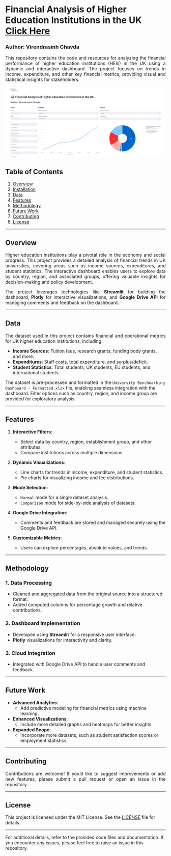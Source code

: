 # Financial Analysis of Higher Education Institutions in the UK [Click Here](https://huggingface.co/spaces/VirendraChavda/Hesa_Dashboard)
### Author: Virendrasinh Chavda

<p align="justify">
This repository contains the code and resources for analyzing the financial performance of higher education institutions (HEIs) in the UK using a dynamic and interactive dashboard. The project focuses on trends in income, expenditure, and other key financial metrics, providing visual and statistical insights for stakeholders.
</p>

![Hesa Dashbord](homepage.png)

## Table of Contents
1. [Overview](#Overview)
2. [Installation](#Installation)
3. [Data](#Data)
4. [Features](#Features)
5. [Methodology](#Methodology)
6. [Future Work](#Future-Work)
7. [Contributing](#Contributing)
8. [License](#License)

---

## Overview
<p align="justify">
Higher education institutions play a pivotal role in the economy and social progress. This project provides a detailed analysis of financial trends in UK universities, covering areas such as income sources, expenditures, and student statistics. The interactive dashboard enables users to explore data by country, region, and associated groups, offering valuable insights for decision-making and policy development.
</p>

<p align="justify">
The project leverages technologies like <strong>Streamlit</strong> for building the dashboard, <strong>Plotly</strong> for interactive visualizations, and <strong>Google Drive API</strong> for managing comments and feedback on the dashboard.
</p>

---

## Data
<p align="justify">
The dataset used in this project contains financial and operational metrics for UK higher education institutions, including:
</p>

- <strong>Income Sources</strong>: Tuition fees, research grants, funding body grants, and more.
- <strong>Expenditures</strong>: Staff costs, total expenditure, and surplus/deficit.
- <strong>Student Statistics</strong>: Total students, UK students, EU students, and international students.

The dataset is pre-processed and formatted in the `University Benchmarking Dashboard - Formatted.xlsx` file, enabling seamless integration with the dashboard. Filter options such as country, region, and income group are provided for exploratory analysis.

---

## Features

1. <strong>Interactive Filters</strong>:
   - Select data by country, region, establishment group, and other attributes.
   - Compare institutions across multiple dimensions.

2. <strong>Dynamic Visualizations</strong>:
   - Line charts for trends in income, expenditure, and student statistics.
   - Pie charts for visualizing income and fee distributions.

3. <strong>Mode Selection</strong>:
   - `Normal` mode for a single dataset analysis.
   - `Comparison` mode for side-by-side analysis of datasets.

4. <strong>Google Drive Integration</strong>:
   - Comments and feedback are stored and managed securely using the Google Drive API.

5. <strong>Customizable Metrics</strong>:
   - Users can explore percentages, absolute values, and trends.

---

## Methodology

### 1. Data Processing
- Cleaned and aggregated data from the original source into a structured format.
- Added computed columns for percentage growth and relative contributions.

### 2. Dashboard Implementation
- Developed using <strong>Streamlit</strong> for a responsive user interface.
- <strong>Plotly</strong> visualizations for interactivity and clarity.

### 3. Cloud Integration
- Integrated with Google Drive API to handle user comments and feedback.

---

## Future Work
- <strong>Advanced Analytics</strong>:
  - Add predictive modeling for financial metrics using machine learning.
- <strong>Enhanced Visualizations</strong>:
  - Include more detailed graphs and heatmaps for better insights.
- <strong>Expanded Scope</strong>:
  - Incorporate more datasets, such as student satisfaction scores or employment statistics.

---

## Contributing
<p align="justify">
Contributions are welcome! If you’d like to suggest improvements or add new features, please submit a pull request or open an issue in the repository.
</p>

---

## License
This project is licensed under the MIT License. See the [LICENSE](./LICENSE) file for details.

---

For additional details, refer to the provided code files and documentation. If you encounter any issues, please feel free to raise an issue in this repository.

